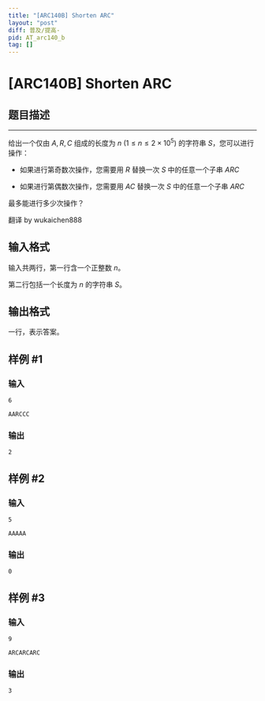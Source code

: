 ```yaml
---
title: "[ARC140B] Shorten ARC"
layout: "post"
diff: 普及/提高-
pid: AT_arc140_b
tag: []
---
```


# [ARC140B] Shorten ARC

## 题目描述

---

给出一个仅由 $A,R,C$ 组成的长度为 $n$ $(1\le n\le 2\times 10^5)$ 的字符串 $S$，您可以进行操作：

- 如果进行第奇数次操作，您需要用 $R$ 替换一次 $S$ 中的任意一个子串 $ARC$

- 如果进行第偶数次操作，您需要用 $AC$ 替换一次 $S$ 中的任意一个子串 $ARC$

最多能进行多少次操作？

翻译 by wukaichen888

## 输入格式

输入共两行，第一行含一个正整数 $n$。

第二行包括一个长度为 $n$ 的字符串 $S$。

## 输出格式

一行，表示答案。

## 样例 #1

### 输入

```
6
AARCCC
```

### 输出

```
2
```

## 样例 #2

### 输入

```
5
AAAAA
```

### 输出

```
0
```

## 样例 #3

### 输入

```
9
ARCARCARC
```

### 输出

```
3
```

